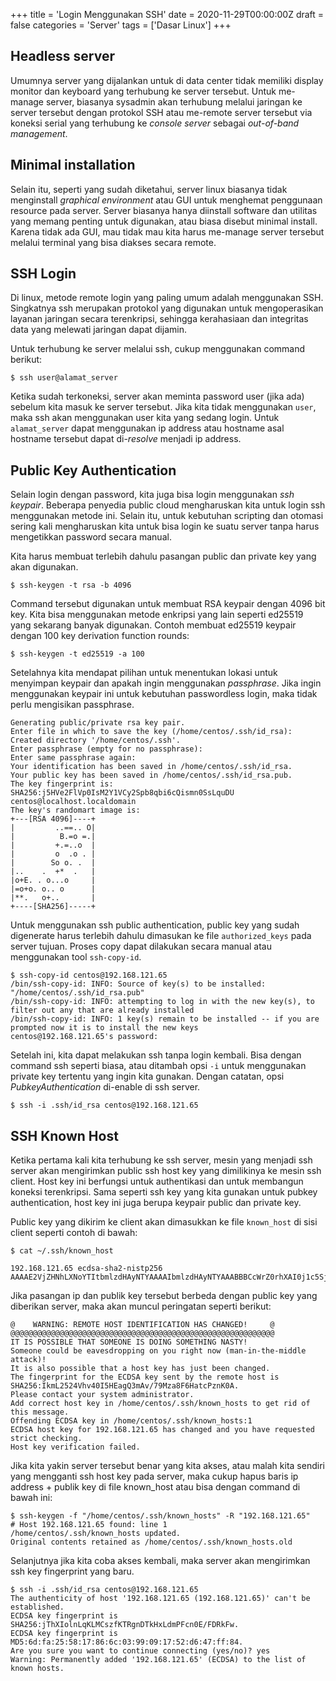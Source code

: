 +++
title = 'Login Menggunakan SSH'
date = 2020-11-29T00:00:00Z
draft = false
categories = 'Server'
tags = ['Dasar Linux']
+++

## Headless server
Umumnya server yang dijalankan untuk di data center tidak memiliki display monitor dan keyboard yang terhubung ke server tersebut. Untuk me-manage server, biasanya sysadmin akan terhubung melalui jaringan ke server tersebut dengan protokol SSH atau me-remote server tersebut via koneksi serial yang terhubung ke *console server* sebagai *out-of-band management*.

## Minimal installation
Selain itu, seperti yang sudah diketahui, server linux biasanya tidak menginstall *graphical environment* atau GUI untuk menghemat penggunaan resource pada server. Server biasanya hanya diinstall software dan utilitas yang memang penting untuk digunakan, atau biasa disebut minimal install. Karena tidak ada GUI, mau tidak mau kita harus me-manage server tersebut melalui terminal yang bisa diakses secara remote.

## SSH Login
Di linux, metode remote login yang paling umum adalah menggunakan SSH. Singkatnya ssh merupakan protokol yang digunakan untuk mengoperasikan layanan jaringan secara terenkripsi, sehingga kerahasiaan dan integritas data yang melewati jaringan dapat dijamin.

Untuk terhubung ke server melalui ssh, cukup menggunakan command berikut:

`$ ssh user@alamat_server`

Ketika sudah terkoneksi, server akan meminta password user (jika ada) sebelum kita masuk ke server tersebut. Jika kita tidak menggunakan `user`, maka ssh akan menggunakan user kita yang sedang login. Untuk `alamat_server` dapat menggunakan ip address atau hostname asal hostname tersebut dapat di-*resolve* menjadi ip address.

## Public Key Authentication
Selain login dengan password, kita juga bisa login menggunakan *ssh keypair*. Beberapa penyedia public cloud mengharuskan kita untuk login ssh menggunakan metode ini. Selain itu, untuk kebutuhan scripting dan otomasi sering kali mengharuskan kita untuk bisa login ke suatu server tanpa harus mengetikkan password secara manual.

Kita harus membuat terlebih dahulu pasangan public dan private key yang akan digunakan.

`$ ssh-keygen -t rsa -b 4096`

Command tersebut digunakan untuk membuat RSA keypair dengan 4096 bit key. Kita bisa menggunakan metode enkripsi yang lain seperti ed25519 yang sekarang banyak digunakan. Contoh membuat ed25519 keypair dengan 100 key derivation function rounds:

`$ ssh-keygen -t ed25519 -a 100`

Setelahnya kita mendapat pilihan untuk menentukan lokasi untuk menyimpan keypair dan apakah ingin menggunakan *passphrase*. Jika ingin menggunakan keypair ini untuk kebutuhan passwordless login, maka tidak perlu mengisikan passphrase.

```
Generating public/private rsa key pair.
Enter file in which to save the key (/home/centos/.ssh/id_rsa): 
Created directory '/home/centos/.ssh'.
Enter passphrase (empty for no passphrase): 
Enter same passphrase again: 
Your identification has been saved in /home/centos/.ssh/id_rsa.
Your public key has been saved in /home/centos/.ssh/id_rsa.pub.
The key fingerprint is:
SHA256:j5HVe2FlVp0IsM2Y1VCy2Spb8qbi6cQismn0SsLquDU centos@localhost.localdomain
The key's randomart image is:
+---[RSA 4096]----+
|         ..==.. O|
|          B.=o =.|
|         +.=..o  |
|         o  .o . |
|        So o. .  |
|..    .  +*  .   |
|o+E. . o...o     |
|=o+o. o.. o      |
|**.   o+..       |
+----[SHA256]-----+
```

Untuk menggunakan ssh public authentication, public key yang sudah digenerate harus terlebih dahulu dimasukan ke file `authorized_keys` pada server tujuan. Proses copy dapat dilakukan secara manual atau menggunakan tool `ssh-copy-id`.

```
$ ssh-copy-id centos@192.168.121.65
/bin/ssh-copy-id: INFO: Source of key(s) to be installed: "/home/centos/.ssh/id_rsa.pub"
/bin/ssh-copy-id: INFO: attempting to log in with the new key(s), to filter out any that are already installed
/bin/ssh-copy-id: INFO: 1 key(s) remain to be installed -- if you are prompted now it is to install the new keys
centos@192.168.121.65's password: 
```
Setelah ini, kita dapat melakukan ssh tanpa login kembali. Bisa dengan command ssh seperti biasa, atau ditambah opsi `-i` untuk menggunakan private key tertentu yang ingin kita gunakan. Dengan catatan, opsi *PubkeyAuthentication* di-enable di ssh server.

`$ ssh -i .ssh/id_rsa centos@192.168.121.65`

## SSH Known Host
Ketika pertama kali kita terhubung ke ssh server, mesin yang menjadi ssh server akan mengirimkan public ssh host key yang dimilikinya ke mesin ssh client. Host key ini berfungsi untuk authentikasi dan untuk membangun koneksi terenkripsi. Sama seperti ssh key yang kita gunakan untuk pubkey authentication, host key ini juga berupa keypair public dan private key. 

Public key yang dikirim ke client akan dimasukkan ke file `known_host` di sisi client seperti contoh di bawah:

`$ cat ~/.ssh/known_host`
```
192.168.121.65 ecdsa-sha2-nistp256 AAAAE2VjZHNhLXNoYTItbmlzdHAyNTYAAAAIbmlzdHAyNTYAAABBBCcWrZ0rhXAI0j1c5SjSlJA8KQFNzSP1nipqGuW4pvGbU2VC+tV1hakXR5zLeQ7h8/pBqinNxqrdYbQBgQwojxc=
```

Jika pasangan ip dan publik key tersebut berbeda dengan public key yang diberikan server, maka akan muncul peringatan seperti berikut:

```@@@@@@@@@@@@@@@@@@@@@@@@@@@@@@@@@@@@@@@@@@@@@@@@@@@@@@@@@@@
@    WARNING: REMOTE HOST IDENTIFICATION HAS CHANGED!     @
@@@@@@@@@@@@@@@@@@@@@@@@@@@@@@@@@@@@@@@@@@@@@@@@@@@@@@@@@@@
IT IS POSSIBLE THAT SOMEONE IS DOING SOMETHING NASTY!
Someone could be eavesdropping on you right now (man-in-the-middle attack)!
It is also possible that a host key has just been changed.
The fingerprint for the ECDSA key sent by the remote host is
SHA256:IkmL2524Vhv40I5HEagQ3mAv/79Mza8F6HatcPznK0A.
Please contact your system administrator.
Add correct host key in /home/centos/.ssh/known_hosts to get rid of this message.
Offending ECDSA key in /home/centos/.ssh/known_hosts:1
ECDSA host key for 192.168.121.65 has changed and you have requested strict checking.
Host key verification failed.
```

Jika kita yakin server tersebut benar yang kita akses, atau malah kita sendiri yang mengganti ssh host key pada server, maka cukup hapus baris ip address + publik key di file known_host atau bisa dengan command di bawah ini:

```
$ ssh-keygen -f "/home/centos/.ssh/known_hosts" -R "192.168.121.65"
# Host 192.168.121.65 found: line 1
/home/centos/.ssh/known_hosts updated.
Original contents retained as /home/centos/.ssh/known_hosts.old
```

Selanjutnya jika kita coba akses kembali, maka server akan mengirimkan ssh key fingerprint yang baru.

```
$ ssh -i .ssh/id_rsa centos@192.168.121.65
The authenticity of host '192.168.121.65 (192.168.121.65)' can't be established.
ECDSA key fingerprint is SHA256:jThXIolnLqKLMCszfKTRgnDTkHxLdmPFcn0E/FDRkFw.
ECDSA key fingerprint is MD5:6d:fa:25:58:17:86:6c:03:99:09:17:52:d6:47:ff:84.
Are you sure you want to continue connecting (yes/no)? yes
Warning: Permanently added '192.168.121.65' (ECDSA) to the list of known hosts.
```